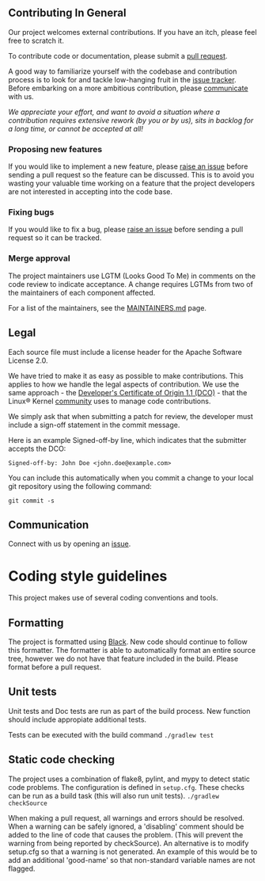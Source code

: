 ## Contributing In General
Our project welcomes external contributions. If you have an itch, please feel
free to scratch it.

To contribute code or documentation, please submit a [pull request](https://github.com/Alvearie/health-patterns/pulls).

A good way to familiarize yourself with the codebase and contribution process is
to look for and tackle low-hanging fruit in the [issue tracker](https://github.com/Alvearie/health-patterns/issues).
Before embarking on a more ambitious contribution, please [communicate](#communication) with us.

*We appreciate your effort, and want to avoid a situation where a contribution
requires extensive rework (by you or by us), sits in backlog for a long time, or
cannot be accepted at all!*

### Proposing new features

If you would like to implement a new feature, please [raise an issue](https://github.com/Alvearie/health-patterns/issues)
before sending a pull request so the feature can be discussed. This is to avoid
you wasting your valuable time working on a feature that the project developers
are not interested in accepting into the code base.

### Fixing bugs

If you would like to fix a bug, please [raise an issue](https://github.com/Alvearie/health-patterns/issues) before sending a
pull request so it can be tracked.

### Merge approval

The project maintainers use LGTM (Looks Good To Me) in comments on the code
review to indicate acceptance. A change requires LGTMs from two of the
maintainers of each component affected.

For a list of the maintainers, see the [MAINTAINERS.md](MAINTAINERS.md) page.

## Legal

Each source file must include a license header for the Apache
Software License 2.0.

We have tried to make it as easy as possible to make contributions. This
applies to how we handle the legal aspects of contribution. We use the
same approach - the [Developer's Certificate of Origin 1.1 (DCO)](https://github.com/hyperledger/fabric/blob/master/docs/source/DCO1.1.txt) - that the Linux® Kernel [community](https://elinux.org/Developer_Certificate_Of_Origin)
uses to manage code contributions.

We simply ask that when submitting a patch for review, the developer
must include a sign-off statement in the commit message.

Here is an example Signed-off-by line, which indicates that the
submitter accepts the DCO:

```
Signed-off-by: John Doe <john.doe@example.com>
```

You can include this automatically when you commit a change to your
local git repository using the following command:

```
git commit -s
```

## Communication
Connect with us by opening an [issue](https://github.com/Alvearie/health-patterns/issues).

# Coding style guidelines
This project makes use of several coding conventions and tools.


## Formatting
The project is formatted using [Black](https://black.readthedocs.io/en/stable/). New code should continue to follow this formatter. The formatter is able to automatically format an entire source tree, however we do not have that feature included in the build. Please format before a pull request.


## Unit tests
Unit tests and Doc tests are run as part of the build process. New function should include appropiate additional tests.  

Tests can be executed with the build command
`./gradlew test`


## Static code checking
The project uses a combination of flake8, pylint, and mypy to detect static code problems. The configuration is defined in `setup.cfg`. These checks can be run as a build task (this will also run unit tests).
`./gradlew checkSource`

When making a pull request, all warnings and errors should be resolved. When a warning can be safely ignored, a 'disabling' comment should be added to the line of code that causes the problem. (This will prevent the warning from being reported by checkSource). An alternative is to modify setup.cfg so that a warning is not generated. An example of this would be to add an additional 'good-name' so that non-standard variable names are not flagged.
